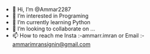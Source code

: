- 👋 Hi, I’m @Ammar2287
- 👀 I’m interested in Programing
- 🌱 I’m currently learning Python
- 💞️ I’m looking to collaborate on ...
- 📫 How to reach me Insta :-ammarr.imran or Email :- ammarimransignin@gmail.com

<!---
Ammar2287/Ammar2287 is a ✨ special ✨ repository because its `README.md` (this file) appears on your GitHub profile.
You can click the Preview link to take a look at your changes.
--->
